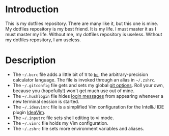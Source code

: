 # Introduction

This is my dotfiles repository. There are many like it, but this one is mine. My dotfiles repository is my best friend. It is my life. I must master it as I must master my life. Without me, my dotfiles repository is useless. Without my dotfiles repository, I am useless.

# Description

* The `~/.bcrc` file adds a little bit of π to [`bc`](https://en.wikipedia.org/wiki/Bc_(programming_language)), the arbitrary-precision calculator language. The file is invoked through an alias in `~/.zshrc`.
* The `~/.gitconfig` file gets and sets my global [git options](https://www.kernel.org/pub/software/scm/git/docs/git-config.html). Roll your own, because you (hopefully!) won't get much use out of mine.
* The `~/.hushlogin` file hides [login messages](https://linux.die.net/man/1/login) from appearing whenever a new terminal session is started.
* The `~/.ideavimrc` file is a simplified Vim configuration for the IntelliJ IDE plugin [IdeaVim](https://github.com/JetBrains/ideavim).
* The `~/.inputrc` file sets shell editing to vi mode.
* The `~/.vimrc` file holds my Vim configuration.
* The `~/.zshrc` file sets more environment variables and aliases.
